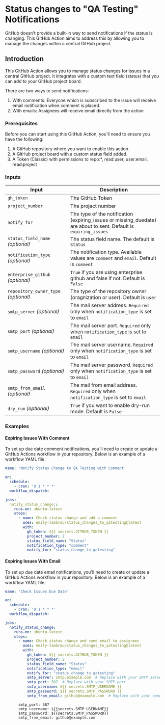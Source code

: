 # Status changes to "QA Testing" Notifications

GitHub doesn't provide a built-in way to send notifications if the status is changing. This
GitHub Action aims to address this by allowing you to manage the changes within a central GitHub project.

## Introduction

This GitHub Action allows you to manage status changes for issues in a central GitHub project. It integrates with a custom
text field (status) that you can add to your GitHub project board. 

There are two ways to send notifications:
1. With comments: Everyone which is subscribed to the issue will receive email notification when comment is placed.
2. With emails: Assignees will receive email directly from the action. 

### Prerequisites

Before you can start using this GitHub Action, you'll need to ensure you have the following:

1. A GitHub repository where you want to enable this action.
2. A GitHub project board with a custom status field added.
3. A Token (Classic) with permissions to repo:*, read:user, user:email, read:project

### Inputs

| Input                                | Description                                                                                      |
|--------------------------------------|--------------------------------------------------------------------------------------------------|
| `gh_token`                           | The GitHub Token                                                                                 |
| `project_number`                     | The project number                                                                               |
| `notify_for`                         | The type of the notification (expiring_issues or missing_duedate) are about to sent. Default is `expiring_issues` |
| `status_field_name` _(optional)_    | The status field name. The default is `Status`                                                |
| `notification_type` _(optional)_     | The notification type. Available values are `comment` and `email`. Default is `comment`          |
| `enterprise_github` _(optional)_     | `True` if you are using enterprise github and false if not. Default is `False`                   |
| `repository_owner_type` _(optional)_ | The type of the repository owner (oragnization or user). Default is `user`                       |
| `smtp_server` _(optional)_           | The mail server address. `Required` only when `notification_type` is set to `email`              |
| `smtp_port` _(optional)_             | The mail server port. `Required` only when `notification_type` is set to `email`                 |
| `smtp_username` _(optional)_         | The mail server username. `Required` only when `notification_type` is set to `email`             |
| `smtp_password` _(optional)_         | The mail server password. `Required` only when `notification_type` is set to `email`             |
| `smtp_from_email` _(optional)_       | The mail from email address. `Required` only when `notification_type` is set to `email`          |
| `dry_run` _(optional)_               | `True` if you want to enable dry-run mode. Default is `False`                                    |


### Examples

#### Expiring Issues With Comment
To set up due date comment notifications, you'll need to create or update a GitHub Actions workflow in your repository. Below is
an example of a workflow YAML file:

```yaml
name: 'Notify Status Change to QA Testing with Comment'

on:
  schedule:
    - cron: '0 1 * * *'
  workflow_dispatch:

jobs:
  notify_status_change::
    runs-on: ubuntu-latest
    steps:
      - name: Check status change and add a comment
        uses: emily-lambrou/status_changes_to_qatesting@latest
        with:
          gh_token: ${{ secrets.GITHUB_TOKEN }}
          project_number: 2
          status_field_name: "Status"
          notification_type: "comment"
          notify_for: "status_change_to_qatesting"
```

#### Expiring Issues With Email
To set up due date email notifications, you'll need to create or update a GitHub Actions workflow in your repository. Below is
an example of a workflow YAML file:

```yaml
name: 'Check Issues Due Date'

on:
  schedule:
    - cron: '0 1 * * *'
  workflow_dispatch:

jobs:
  notify_status_change:
    runs-on: ubuntu-latest
    steps:
      - name: Check status change and send email to assignees
        uses: emily-lambrou/status_changes_to_qatesting@latest
        with:
          gh_token: ${{ secrets.GITHUB_TOKEN }}
          project_number: 2
          status_field_name: "Status"
          notification_type: "email"
          notify_for: "status_change_to_qatesting"
          smtp_server: smtp.example.com  # Replace with your SMTP server
          smtp_port: 587  # Replace with your SMTP port
          smtp_username: ${{ secrets.SMTP_USERNAME }}
          smtp_password: ${{ secrets.SMTP_PASSWORD }}
          smtp_from_email: github@example.com  # Replace with your sender email    
```

          smtp_port: 587
          smtp_username: ${{secrets.SMTP_USERNAME}}
          smtp_password: ${{secrets.SMTP_PASSWORD}}
          smtp_from_email: github@example.com
```
